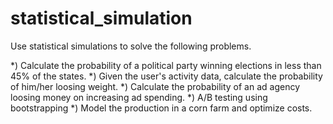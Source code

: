 # statistical_simulation

Use statistical simulations to solve the following problems.

*) Calculate the probability of a political party winning elections in less than 45% of the states.
*) Given the user's activity data, calculate the probability of him/her loosing weight.
*) Calculate the probability of an ad agency loosing money on increasing ad spending.
*) A/B testing using bootstrapping 
*) Model the production in a corn farm and optimize costs. 
